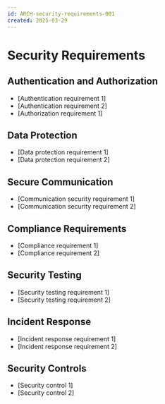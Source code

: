 ```yaml
---
id: ARCH-security-requirements-001
created: 2025-03-29
---
```


# Security Requirements <!-- REQ-001 -->

## Authentication and Authorization <!-- REQ-002 -->
- [Authentication requirement 1]
- [Authentication requirement 2]
- [Authorization requirement 1]

## Data Protection <!-- REQ-003 -->
- [Data protection requirement 1]
- [Data protection requirement 2]

## Secure Communication <!-- REQ-004 -->
- [Communication security requirement 1]
- [Communication security requirement 2]

## Compliance Requirements <!-- REQ-005 -->
- [Compliance requirement 1]
- [Compliance requirement 2]

## Security Testing <!-- REQ-006 -->
- [Security testing requirement 1]
- [Security testing requirement 2]

## Incident Response <!-- REQ-007 -->
- [Incident response requirement 1]
- [Incident response requirement 2]

## Security Controls <!-- REQ-008 -->
- [Security control 1]
- [Security control 2]